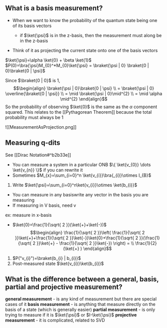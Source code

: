 
## What is a basis measurement?
- When we want to know the probability of the quantum state being one of its basis vectors 
	- if $\ket{\psi}$ is in the z-basis, then the measurement must along be in the z-basis

- Think of it as projecting the current state onto one of the basis vectors

$\ket{\psi}=\alpha \ket{0} + \beta \ket{1}$
$P(0)=\bra{\psi}M_{0}^*M_{0}\ket{\psi} = \braket{\psi | 0} \braket{0 | 0}\braket{0 | \psi}$

Since $\braket{0 | 0}$ is 1, 
$$\begin{align}
\braket{\psi | 0}\braket{0 | \psi}  \\
= \braket{\psi | 0} \overline{\braket{0 | \psi}}  \\
= \mid \braket{\psi | 0}\mid^{2} \\
= \mid \alpha \mid^{2}
\end{align}$$
So the probability of observing $\ket{0}$ is the same as the $\alpha$ component squared. This relates to the [[Pythagorean Theorem]] because the total probability must always be 1

![[MeasurementAsProjection.png]]


## Measuring q-dits
See [[Dirac Notation#^b2b33e]]
- You can measure a system in a particular ONB $\{ \ket{v_{0}} \dots \ket{v_{n}} \}$  if you can rewrite it
- Sometimes 
$M_{x}=\sum_{i=0}^n \ket{v_{i}}\bra{_{i}}\otimes I_{B}$

1) Write $\ket{\psi}=\sum_{i=0}^n\ket{v_{i}}\otimes \ket{b_{i}}$

- You can measure in any basiswrite any vector in the basis you are measuring 
- If measuring in V basis, need v

ex: measure in x-basis
- $\ket{0}=\frac{1}{\sqrt{ 2 }}(\ket{+}+\ket{-})$
$$\begin{align}
\frac{1}{\sqrt{ 2 }}\left( \frac{1}{\sqrt{ 2 }}\ket{+}+\frac{1}{\sqrt{ 2 }}\ket{-})\ket{0}+\frac{1}{\sqrt{ 2 }}(\frac{1}{\sqrt{ 2 }}\ket{+} - \frac{1}{\sqrt{ 2 }}\ket{-}) \right) = \\
\frac{1}{2}(\ket{+} )
\end{align}$$
1) $P("v_{i}")=\braket{b_{i} | b_{i}}$
2) Post-measured state $\ket{v_{i}}\ket{b_{i}}$

## What is the difference between a general, basis, partial and projective measurement?
**general measurement** -  is any kind of measurement but there are special cases of it
**basis measurement** - is anything that measure directly on the basis of a state (which is generally easier)
**partial measurement** - is only trying to measure if it is $\ket{\psi}$ or $I-\ket{\psi}$
**projective measurement** - it is complicated, related to SVD
